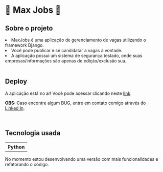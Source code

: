 <h1>🐍 Max Jobs 🐍<h2>
<h2>Sobre o projeto</h2>
<li>MaxJobs é uma aplicação de gerenciamento de vagas utilizando o framework Django.</li>
<li>Você pode publicar e se candidatar a vagas à vontade.</li>
<li>A aplicação possui um sistema de segurança testado, onde suas empresas/informações são apenas de edição/exclusão sua.</li><br>
<h2> Deploy </h2>
<p>A aplicação está no ar! Você pode acessar clicando neste <a href="https://max-jobs.herokuapp.com">link</a>.</p>
<p><strong>OBS:</strong> Caso encontre algum BUG, entre em contato comigo através do <a href="https://www.linkedin.com/in/lucas-gabriel-b82191227/">Linked In</a>.</p><br>
<h2>Tecnologia usada</h2>
<table>
  <tr>
    <th>Python</th>
  </tr>
</table>
<p>No momento estou desenvolvendo uma versão com mais funcionalidades e refatorando o código.</p>
